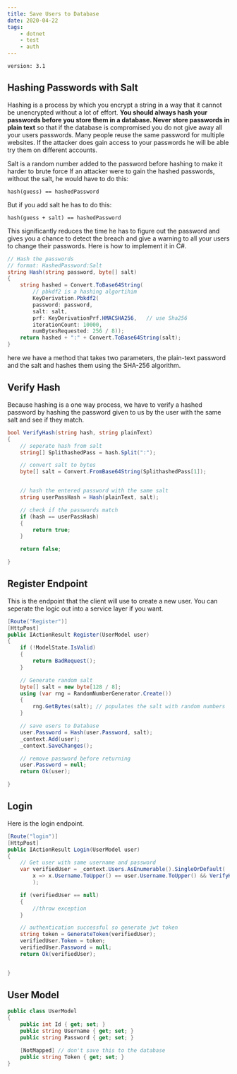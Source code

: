 ```yaml
---
title: Save Users to Database
date: 2020-04-22
tags:
    - dotnet
    - test
    - auth
---
```


`version: 3.1`

## Hashing Passwords with Salt

Hashing is a process by which you encrypt a string in a way that it cannot be unencrypted without a lot of effort. **You should always hash your passwords before you store them in a database. Never store passwords in plain text** so that if the database is compromised you do not give away all your users passwords. Many people reuse the same password for multiple websites. If the attacker does gain access to your passwords he will be able try them on different accounts.

Salt is a random number added to the password before hashing to make it harder to brute force
If an attacker were to gain the hashed passwords, without the salt, he would have to do this:

    hash(guess) == hashedPassword

But if you add salt he has to do this:

    hash(guess + salt) == hashedPassword

This significantly reduces the time he has to figure out the password and gives you a chance to detect the breach and give a warning to all your users to change their passwords. Here is how to implement it in C#.

```csharp
// Hash the passwords
// format: HashedPassword:Salt
string Hash(string password, byte[] salt)
{
    string hashed = Convert.ToBase64String(
        // pbkdf2 is a hashing algortihim
        KeyDerivation.Pbkdf2(
        password: password,
        salt: salt,
        prf: KeyDerivationPrf.HMACSHA256,   // use Sha256
        iterationCount: 10000,
        numBytesRequested: 256 / 8));
    return hashed + ":" + Convert.ToBase64String(salt);
}

```

here we have a method that takes two parameters, the plain-text password and the salt and hashes them using the SHA-256 algorithm.

## Verify Hash

Because hashing is a one way process, we have to verify a hashed password by hashing the password given to us by the user with the same salt and see if they match.

```csharp
bool VerifyHash(string hash, string plainText)
{
    // seperate hash from salt
    string[] SplithashedPass = hash.Split(":");

    // convert salt to bytes
    byte[] salt = Convert.FromBase64String(SplithashedPass[1]);


    // hash the entered password with the same salt
    string userPassHash = Hash(plainText, salt);

    // check if the passwords match
    if (hash == userPassHash)
    {
        return true;
    }

    return false;

}

```

## Register Endpoint

This is the endpoint that the client will use to create a new user. You can seperate the logic out into a service layer if you want.

```csharp
[Route("Register")]
[HttpPost]
public IActionResult Register(UserModel user)
{
    if (!ModelState.IsValid)
    {
        return BadRequest();
    }

    // Generate random salt
    byte[] salt = new byte[128 / 8];
    using (var rng = RandomNumberGenerator.Create())
    {
        rng.GetBytes(salt); // populates the salt with random numbers
    }

    // save users to Database
    user.Password = Hash(user.Password, salt);
    _context.Add(user);
    _context.SaveChanges();

    // remove password before returning
    user.Password = null;
    return Ok(user);

}
```

## Login

Here is the login endpoint.

```csharp
[Route("login")]
[HttpPost]
public IActionResult Login(UserModel user)
{
    // Get user with same username and password
    var verifiedUser = _context.Users.AsEnumerable().SingleOrDefault(
        x => x.Username.ToUpper() == user.Username.ToUpper() && VerifyHash(x.Password, user.Password)
        );

    if (verifiedUser == null)
    {
        //throw exception
    }

    // authentication successful so generate jwt token
    string token = GenerateToken(verifiedUser);
    verifiedUser.Token = token;
    verifiedUser.Password = null;
    return Ok(verifiedUser);


}
```

## User Model

```csharp
public class UserModel
{
    public int Id { get; set; }
    public string Username { get; set; }
    public string Password { get; set; }

    [NotMapped] // don't save this to the database
    public string Token { get; set; }
}

```
